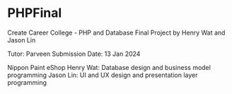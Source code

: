 # PHPFinal
Create Career College - PHP and Database Final Project by Henry Wat and Jason Lin

Tutor: Parveen
Submission Date: 13 Jan 2024

Nippon Paint eShop
Henry Wat: Database design and business model programming
Jason Lin: UI and UX design and presentation layer programming
